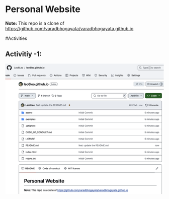 # Personal Website
**Note:** This repo is a clone of https://github.com/varadbhogayata/varadbhogayata.github.io


#Activities

## Activitiy -1:
![Activity-1](./images/ac1.png)

